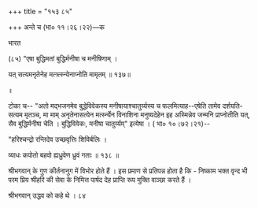 +++
title = "१५३ ८५"

+++
अन्ते च (भा० ११।२६।२२)—क 

भारत 

(८५) "एषा बुद्धिमतां बुद्धिर्मनीषा च मनीषिणाम् । 

यत् सत्यमनृतेनेह मत्त्र्त्स्न्येनाप्नोति मामृतम् ॥ १३७॥ 

॥ 



टोका च-- "अतो मद्भजनमेव बुद्धेविवेकस्य मनीषायाश्चातुर्य्यस्य च फलमित्याह--एषेति तामेव दर्शयति- सत्यम मृतञ्च, मा माम् अनृतेनासत्येन मर्त्स्न्येन विनाशिना मनुष्यदेहेन इह अस्मिन्नेव जन्मनि प्राप्नोतीति यत्, सैव बुद्धिर्मनीषा चेति । बुद्धिविवेकः, मनीषा चातुर्य्यम्" इत्येषा । ( भा० १०।७२।२१)-- 

"हरिश्चन्द्रो रन्तिदेव उच्छवृत्तिः शिविर्बलिः । 

व्याधः कपोतो बहवो ह्यध्रुवेण ध्रुवं गताः ॥ १३८ ॥ 

श्रीभगवान् के गुण कीर्तनानुग में विभोर होते हैं । इस प्रमाण से प्रतिपन्न होता है कि - निष्काम भक्त वृन्द भी परम प्रिय श्रीहरि की सेवा के निमित्त पार्षद देह प्राप्ति रूप मुक्ति वाञ्छा करते हैं । 

श्रीभगवान् उद्धव को कहे थे । ८४ 

